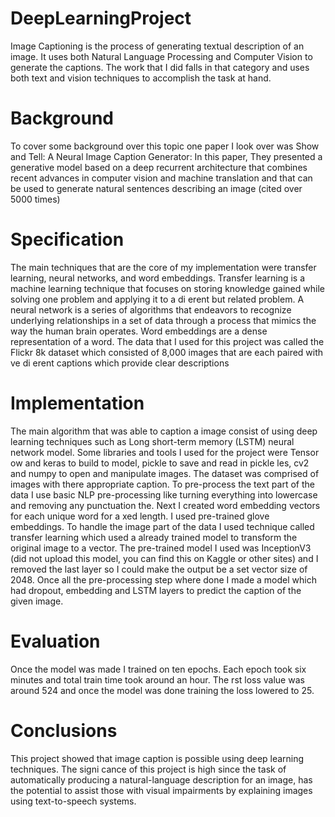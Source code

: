 # DeepLearningProject
Image Captioning is the process of generating textual description of an image. It uses both Natural  Language Processing and Computer Vision to generate the captions. The work that I did falls in  that category and uses both text and vision techniques to accomplish the task at hand.

# Background

To cover some background over this topic one paper I look over was Show and Tell: A Neural Image
 Caption Generator: In this paper, They presented a generative model based on a deep recurrent
 architecture that combines recent advances in computer vision and machine translation and that
 can be used to generate natural sentences describing an image (cited over 5000 times)

 
# Specification

 The main techniques that are the core of my implementation were transfer learning, neural networks,
 and word embeddings. Transfer learning is a machine learning technique that focuses on storing
 knowledge gained while solving one problem and applying it to a di erent but related problem. A
 neural network is a series of algorithms that endeavors to recognize underlying relationships in a set
 of data through a process that mimics the way the human brain operates. Word embeddings are a
 dense representation of a word. The data that I used for this project was called the Flickr 8k dataset
 which consisted of 8,000 images that are each paired with ve di erent captions which provide clear
 descriptions


 # Implementation


  The main algorithm that was able to caption a image consist of using deep learning techniques
 such as Long short-term memory (LSTM) neural network model. Some libraries and tools I used
 for the project were Tensor ow and keras to build to model, pickle to save and read in pickle les,
 cv2 and numpy to open and manipulate images. The dataset was comprised of images with there
 appropriate caption. To pre-process the text part of the data I use basic NLP pre-processing like
turning everything into lowercase and removing any punctuation the. Next I created word embedding
 vectors for each unique word for a xed length. I used pre-trained glove embeddings. To handle
 the image part of the data I used technique called transfer learning which used a already trained
 model to transform the original image to a vector. The pre-trained model I used was InceptionV3 (did not upload this model, you can find this on Kaggle or other sites)
 and I removed the last layer so I could make the output be a set vector size of 2048. Once all the
 pre-processing step where done I made a model which had dropout, embedding and LSTM layers to
 predict the caption of the given image.



 # Evaluation
 Once the model was made I trained on ten epochs. Each epoch took six minutes and total train time
 took around an hour. The rst loss value was around 524 and once the model was done training
 the loss lowered to 25.

 
 # Conclusions
 This project showed that image caption is possible using deep learning techniques. The signi cance
 of this project is high since the task of automatically producing a natural-language description for
 an image, has the potential to assist those with visual impairments by explaining images using
 text-to-speech systems.
